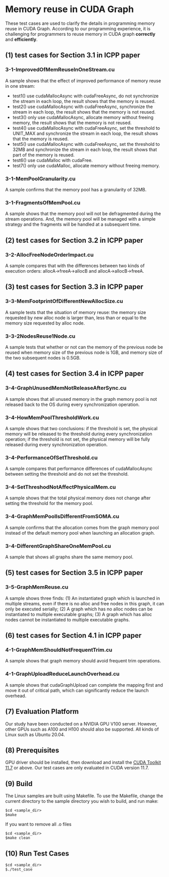 # Memory reuse in CUDA Graph

These test cases are used to clarify the details in programming memory reuse in CUDA Graph. According to our programming experience,  it is challenging for programmers to reuse memory in CUDA graph **correctly** and **efficiently**. 

## (1) test cases for Section 3.1 in ICPP paper

### 3-1-ImprovedOfMemReuseInOneStream.cu 

A sample shows that  the effect of improved performance of memory reuse in one stream:  

  - test1() use cudaMallocAsync with cudaFreeAsync, do not synchronize the stream in each loop, the result shows that the memory is reused.  
  - test2() use cudaMallocAsync with cudaFreeAsync, synchronize the stream in each loop, the result shows that the memory is not reused. 
  - test3() only use cudaMallocAsync, allocate memory without freeing memory, the result shows that the memory is not reused.  
  - test4() use cudaMallocAsync with cudaFreeAsync, set the threshold to UNIT_MAX and synchronize the stream in each loop, the result shows that the memory is reused.  
  - test5() use cudaMallocAsync with cudaFreeAsync, set the threshold to 32MB and synchronize the stream in each loop, the result shows that part of the memory is reused.  
  - test6() use cudaMalloc with cudaFree.  
  - test7() only use cudaMalloc, allocate memory without freeing memory.  

### 3-1-MemPoolGranularity.cu 

A sample confirms that  the memory pool has a granularity of 32MB.

### 3-1-FragmentsOfMemPool.cu

A sample shows that the memory pool will not be defragmented during the stream operations.  And, the memory pool will be managed with a simple strategy and the fragments will be handled at a subsequent time.

## (2) test cases for Section 3.2  in ICPP paper

### 3-2-AllocFreeNodeOrderImpact.cu

A sample compares that with the differences between two kinds of execution orders: allocA->freeA->allocB and allocA->allocB->freeA.

## (3) test cases for Section 3.3  in ICPP paper

### 3-3-MemFootprintOfDifferentNewAllocSize.cu

A sample tests that the situation of memory reuse: the memory size requested by new alloc node is larger than, less than or equal to the memory size requested by alloc node.

### 3-3-2NodesReuse1Node.cu

A sample tests that whether or not can the memory of the previous node be reused when memory size of the previous node is 1GB, and memory size of the two subsequent nodes is 0.5GB.

## (4) test cases for Section 3.4  in ICPP paper

### 3-4-GraphUnusedMemNotReleaseAfterSync.cu

A sample shows that all unused memory in the graph memory pool is not released back to the OS during every synchronization operation.

### 3-4-HowMemPoolThresholdWork.cu

A sample  shows that two conclusions: if the threshold is set, the physical memory will be released to the threshold during every synchronization operation; if the threshold is not set, the physical memory will be fully released during every synchronization operation.

### 3-4-PerformanceOfSetThreshold.cu

A sample compares that performance differences of cudaMallocAsync between setting the threshold and do not set the threshold. 

### 3-4-SetThreshodNotAffectPhysicalMem.cu 

A sample shows that the total physical memory does not change after setting the threshold for the memory pool.

### 3-4-GraphMemPoolIsDifferentFromSOMA.cu

A sample confirms that the allocation comes from the graph memory pool instead of the default memory pool when launching an allocation graph.

### 3-4-DifferentGraphShareOneMemPool.cu 

A sample that shows all graphs share the same memory pool.

## (5) test cases for Section 3.5  in ICPP paper

### 3-5-GraphMemReuse.cu

A sample shows three finds: (1) An instantiated graph which is launched in multiple streams, even if there is no alloc and free nodes in this graph, it can only be executed serially; (2) A graph which has no alloc nodes can be instantiated to multiple executable graphs; (3) A graph which has alloc nodes cannot be instantiated to multiple executable graphs.


## (6) test cases for Section 4.1  in ICPP paper

### 4-1-GraphMemShouldNotFrequentTrim.cu

A sample shows that graph memory should avoid frequent trim operations.

### 4-1-GraphUploadReduceLaunchOverhead.cu

A sample shows that cudaGraphUpload can complete the mapping first and move it out of critical path, which can significantly reduce the launch overhead.


## (7) Evaluation Platform

Our study have been conducted on a NVIDIA GPU V100 server.  However,  other GPUs such as A100 and H100 should also be supported.  All kinds of Linux such as Ubuntu 20.04.

## (8) Prerequisites

GPU driver should be installed, then download and install the [CUDA Toolkit 11.7](https://developer.nvidia.com/cuda-downloads) or above.  Our test cases are only evaluated in CUDA version 11.7.

## (9) Build

The Linux samples are built using Makefile. To use the Makefile, change the current directory to the sample directory you wish to build, and run make:

```
$cd <sample_dir>
$make
```

If you want to remove all .o files

```
$cd <sample_dir>
$make clean
```
## (10) Run Test Cases

```
$cd <sample_dir>
$./test_case
```